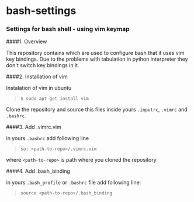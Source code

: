 # bash-settings
### Settings for bash shell - using vim keymap

####1. Overview

This repository contains which are used to configure bash that it uses vim key bindings.
Due to the problems with tabulation in python interpreter they don't switch key bindings in it.

####2. Installation of vim

Instalation of vim in ubuntu

> `$ sudo apt-get install vim`

Clone the repository and source this files inside yours `.inputrc`, `.vimrc` and `.bashrc`.

####3. Add .vimrc.vim

in yours `.bashrc` add following line <br />
>	`so: <path-to-repo>/.vimrc.vim` <br />

where `<path-to-repo>` is path where you cloned the repository

####4. Add .bash_binding

in yours `.bash_profile` or `.bashrc` file add following line: <br />
> `source <path-to-repo>/.bash_binding` <br />

